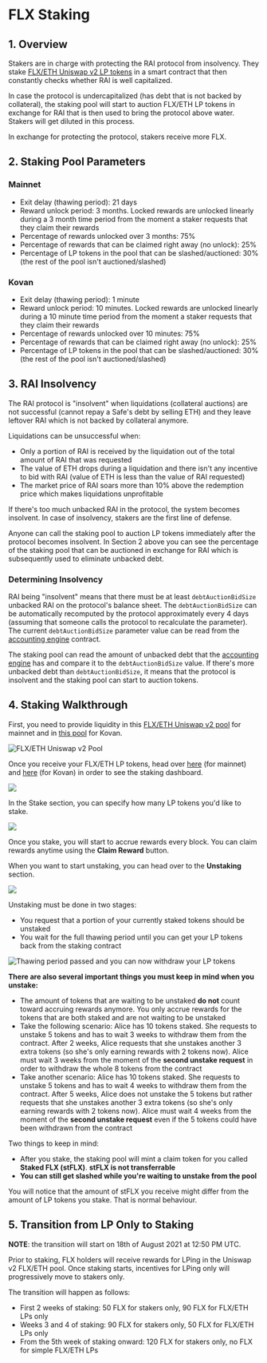# FLX Staking

## 1. Overview

Stakers are in charge with protecting the RAI protocol from insolvency. They stake [FLX/ETH Uniswap v2 LP tokens](https://v2.info.uniswap.org/pair/0xd6f3768e62ef92a9798e5a8cedd2b78907cecef9) in a smart contract that then constantly checks whether RAI is well capitalized.

In case the protocol is undercapitalized \(has debt that is not backed by collateral\), the staking pool will start to auction FLX/ETH LP tokens in exchange for RAI that is then used to bring the protocol above water. Stakers will get diluted in this process.  
  
In exchange for protecting the protocol, stakers receive more FLX.

## 2. Staking Pool Parameters

### Mainnet

* Exit delay \(thawing period\): 21 days
* Reward unlock period: 3 months. Locked rewards are unlocked linearly during a 3 month time period from the moment a staker requests that they claim their rewards
* Percentage of rewards unlocked over 3 months: 75%
* Percentage of rewards that can be claimed right away \(no unlock\): 25%
* Percentage of LP tokens in the pool that can be slashed/auctioned: 30% \(the rest of the pool isn't auctioned/slashed\)

### Kovan

* Exit delay \(thawing period\): 1 minute
* Reward unlock period: 10 minutes. Locked rewards are unlocked linearly during a 10 minute time period from the moment a staker requests that they claim their rewards
* Percentage of rewards unlocked over 10 minutes: 75%
* Percentage of rewards that can be claimed right away \(no unlock\): 25%
* Percentage of LP tokens in the pool that can be slashed/auctioned: 30% \(the rest of the pool isn't auctioned/slashed\)

## 3. RAI Insolvency

The RAI protocol is "insolvent" when liquidations \(collateral auctions\) are not successful \(cannot repay a Safe's debt by selling ETH\) and they leave leftover RAI which is not backed by collateral anymore.

Liquidations can be unsuccessful when:

* Only a portion of RAI is received by the liquidation out of the total amount of RAI that was requested
* The value of ETH drops during a liquidation and there isn't any incentive to bid with RAI \(value of ETH is less than the value of RAI requested\)
* The market price of RAI soars more than 10% above the redemption price which makes liquidations unprofitable

If there's too much unbacked RAI in the protocol, the system becomes insolvent. In case of insolvency, stakers are the first line of defense.

Anyone can call the staking pool to auction LP tokens immediately after the protocol becomes insolvent. In Section 2 above you can see the percentage of the staking pool that can be auctioned in exchange for RAI which is subsequently used to eliminate unbacked debt.

### Determining Insolvency

RAI being "insolvent" means that there must be at least `debtAuctionBidSize` unbacked RAI on the protocol's balance sheet. The `debtAuctionBidSize` can be automatically recomputed by the protocol approximately every 4 days \(assuming that someone calls the protocol to recalculate the parameter\). The current `debtAuctionBidSize` parameter value can be read from the [accounting engine](https://etherscan.io/address/0xcee6aa1ab47d0fb0f24f51a3072ec16e20f90fce#readContract) contract.

The staking pool can read the amount of unbacked debt that the [accounting engine](https://etherscan.io/address/0xcee6aa1ab47d0fb0f24f51a3072ec16e20f90fce#readContract) has and compare it to the `debtAuctionBidSize` value. If there's more unbacked debt than `debtAuctionBidSize`, it means that the protocol is insolvent and the staking pool can start to auction tokens.

## 4. Staking Walkthrough

First, you need to provide liquidity in this [FLX/ETH Uniswap v2 pool](https://app.uniswap.org/#/add/v2/0x6243d8cea23066d098a15582d81a598b4e8391f4/ETH) for mainnet and in [this pool](https://app.uniswap.org/#/add/v2/0x6e6eA84bb2fcE17AfCE8e1117DdC708142ef51c9/ETH) for Kovan.

![FLX/ETH Uniswap v2 Pool](../.gitbook/assets/lp.png)

Once you receive your FLX/ETH LP tokens, head over [here](https://app.reflexer.finance/#/earn/staking) \(for mainnet\) and [here](https://app-kovan.reflexer.finance/earn/staking) \(for Kovan\) in order to see the staking dashboard.

![](../.gitbook/assets/staking.png)

In the Stake section, you can specify how many LP tokens you'd like to stake. 

![](../.gitbook/assets/stake.png)

Once you stake, you will start to accrue rewards every block. You can claim rewards anytime using the **Claim Reward** button.

When you want to start unstaking, you can head over to the **Unstaking** section.

![](../.gitbook/assets/unstake.png)

Unstaking must be done in two stages:

* You request that a portion of your currently staked tokens should be unstaked
* You wait for the full thawing period until you can get your LP tokens back from the staking contract

![Thawing period passed and you can now withdraw your LP tokens](../.gitbook/assets/stflx.png)

**There are also several important things you must keep in mind when you unstake:**

* The amount of tokens that are waiting to be unstaked **do not** count toward accruing rewards anymore. You only accrue rewards for the tokens that are both staked and are not waiting to be unstaked
* Take the following scenario: Alice has 10 tokens staked. She requests to unstake 5 tokens and has to wait 3 weeks to withdraw them from the contract. After 2 weeks, Alice requests that she unstakes another 3 extra tokens \(so she's only earning rewards with 2 tokens now\). Alice must wait 3 weeks from the moment of the **second unstake request** in order to withdraw the whole 8 tokens from the contract
* Take another scenario: Alice has 10 tokens staked. She requests to unstake 5 tokens and has to wait 4 weeks to withdraw them from the contract. After 5 weeks, Alice does not unstake the 5 tokens but rather requests that she unstakes another 3 extra tokens \(so she's only earning rewards with 2 tokens now\). Alice must wait 4 weeks from the moment of the **second unstake request** even if the 5 tokens could have been withdrawn from the contract

Two things to keep in mind:

* After you stake, the staking pool will mint a claim token for you called **Staked FLX \(stFLX\)**. **stFLX is not transferrable**
* **You can still get slashed while you're waiting to unstake from the pool**

You will notice that the amount of stFLX you receive might differ from the amount of LP tokens you stake. That is normal behaviour.

## 5. Transition from LP Only to Staking

**NOTE**: the transition will start on 18th of August 2021 at 12:50 PM UTC.

Prior to staking, FLX holders will receive rewards for LPing in the Uniswap v2 FLX/ETH pool. Once staking starts, incentives for LPing only will progressively move to stakers only.  
  
The transition will happen as follows:

* First 2 weeks of staking: 50 FLX for stakers only, 90 FLX for FLX/ETH LPs only
* Weeks 3 and 4 of staking: 90 FLX for stakers only, 50 FLX for FLX/ETH LPs only
* From the 5th week of staking onward: 120 FLX for stakers only, no FLX for simple FLX/ETH LPs

